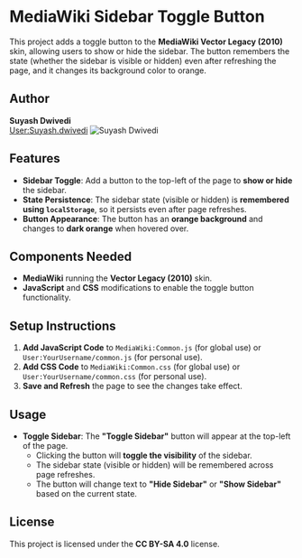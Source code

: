 # MediaWiki Sidebar Toggle Button

This project adds a toggle button to the **MediaWiki Vector Legacy (2010)** skin, allowing users to show or hide the sidebar. The button remembers the state (whether the sidebar is visible or hidden) even after refreshing the page, and it changes its background color to orange.

## Author

**Suyash Dwivedi**  
[User:Suyash.dwivedi](https://meta.wikimedia.org/wiki/User:Suyash.dwivedi)
![Suyash Dwivedi](https://upload.wikimedia.org/wikipedia/commons/thumb/9/9c/Suyash_Dwivedi_01%28cropped%29.jpg/180px-Suyash_Dwivedi_01%28cropped%29.jpg)

## Features

- **Sidebar Toggle**: Add a button to the top-left of the page to **show or hide** the sidebar.
- **State Persistence**: The sidebar state (visible or hidden) is **remembered using `localStorage`**, so it persists even after page refreshes.
- **Button Appearance**: The button has an **orange background** and changes to **dark orange** when hovered over.

## Components Needed

- **MediaWiki** running the **Vector Legacy (2010)** skin.
- **JavaScript** and **CSS** modifications to enable the toggle button functionality.

## Setup Instructions

1. **Add JavaScript Code** to `MediaWiki:Common.js` (for global use) or `User:YourUsername/common.js` (for personal use).
2. **Add CSS Code** to `MediaWiki:Common.css` (for global use) or `User:YourUsername/common.css` (for personal use).
3. **Save and Refresh** the page to see the changes take effect.

## Usage

- **Toggle Sidebar**: The **"Toggle Sidebar"** button will appear at the top-left of the page.
  - Clicking the button will **toggle the visibility** of the sidebar.
  - The sidebar state (visible or hidden) will be remembered across page refreshes.
  - The button will change text to **"Hide Sidebar"** or **"Show Sidebar"** based on the current state.

## License

This project is licensed under the **CC BY-SA 4.0** license.
